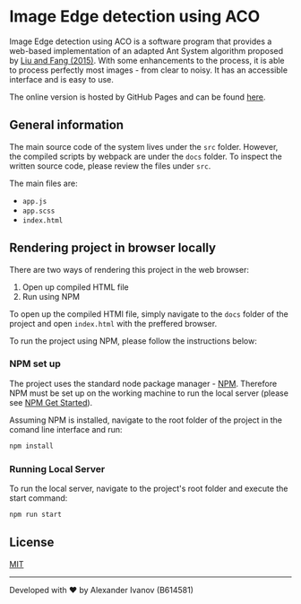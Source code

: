 # Image Edge detection using ACO

Image Edge detection using ACO is a software program that provides a web-based implementation of an adapted Ant System algorithm proposed by [Liu and Fang (2015)](https://www.sciencedirect.com/science/article/abs/pii/S0030401815003946). With some enhancements to the process, it is able to process perfectly most images - from clear to noisy.
It has an accessible interface and is easy to use.

The online version is hosted by GitHub Pages and can be found [here](https://alecsiv.github.io/image-edge-detection-aco/).

## General information

The main source code of the system lives under the `src` folder. However, the compiled scripts by webpack are under the `docs` folder. To inspect the written source code, please review the files under `src`.

The main files are:

- `app.js`
- `app.scss`
- `index.html`

## Rendering project in browser locally

There are two ways of rendering this project in the web browser:

1. Open up compiled HTML file
2. Run using NPM

To open up the compiled HTMl file, simply navigate to the `docs` folder of the project and open `index.html` with the preffered browser.

To run the project using NPM, please follow the instructions below:

### NPM set up

The project uses the standard node package manager - [NPM](https://www.npmjs.com/). Therefore NPM must be set up on the working machine to run the local server (please see [NPM Get Started](https://www.npmjs.com/get-npm)).

Assuming NPM is installed, navigate to the root folder of the project in the comand line interface and run:

```bash
npm install
```

### Running Local Server

To run the local server, navigate to the project's root folder and execute the start command:

```bash
npm run start
```

## License

[MIT](https://choosealicense.com/licenses/mit/)

---
Developed with ❤️ by Alexander Ivanov (B614581)
